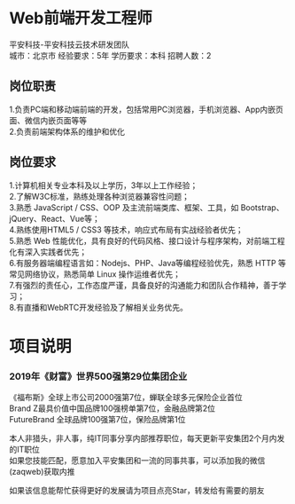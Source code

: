 # Web前端开发工程师
平安科技-平安科技云技术研发团队  
城市：北京市 经验要求：5年 学历要求：本科  招聘人数：2

## 岗位职责
1.负责PC端和移动端前端的开发，包括常用PC浏览器，手机浏览器、App内嵌页面、微信内嵌页面等等   
2.负责前端架构体系的维护和优化

## 岗位要求
1.计算机相关专业本科及以上学历，3年以上工作经验；   
2.了解W3C标准，熟练处理各种浏览器兼容性问题；   
3.熟悉 JavaScript / CSS、OOP 及主流前端类库、框架、工具，如 Bootstrap、jQuery、React、Vue等；   
4.熟练使用HTML5 / CSS3 等技术，响应式布局有实战经验者优先；   
5.熟悉 Web 性能优化，具有良好的代码风格、接口设计与程序架构，对前端工程化有深入实践者优先；   
6.有服务器端编程语言如：Nodejs、PHP、Java等编程经验优先，熟悉 HTTP 等常见网络协议，熟悉简单 Linux 操作运维者优先；   
7.有强烈的责任心，工作态度严谨，具备良好的沟通能力和团队合作精神，善于学习；   
8.有直播和WebRTC开发经验及了解相关业务优先。

# 项目说明

### 2019年《财富》世界500强第29位集团企业
《福布斯》全球上市公司2000强第7位，蝉联全球多元保险企业首位  
Brand Z最具价值中国品牌100强榜单第7位，金融品牌第2位  
FutureBrand 全球品牌100强第7位，保险品牌第1位

本人非猎头，非人事，纯IT同事分享内部推荐职位，每天更新平安集团2个月内发的IT职位  
如果您技能匹配，愿意加入平安集团和一流的同事共事，可以添加我的微信(zaqweb)获取内推 

如果该信息能帮忙获得更好的发展请为项目点亮Star，转发给有需要的朋友




